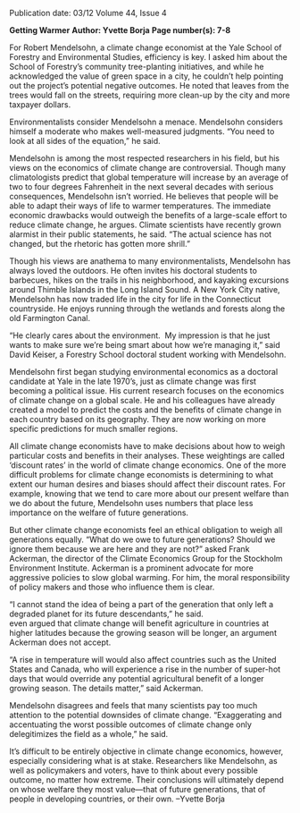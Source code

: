 Publication date: 03/12
Volume 44, Issue 4

**Getting Warmer**
**Author: Yvette Borja**
**Page number(s): 7-8**

For 
Robert 
Mendelsohn, 
a climate change economist at 
the Yale School of Forestry and 
Environmental Studies, efficiency is 
key. I asked him about the School of 
Forestry’s community tree-planting 
initiatives, and while he acknowledged 
the value of green space in a city, 
he couldn’t help pointing out the 
project’s potential negative outcomes. 
He noted that leaves from the trees 
would fall on the streets, requiring 
more clean-up by the city and more 
taxpayer dollars.

Environmentalists consider 
Mendelsohn a menace. Mendelsohn 
considers himself a moderate who 
makes well-measured judgments. 
“You need to look at all sides of 
the equation,” he said. 

Mendelsohn is among the most 
respected researchers in his field, but 
his views on the economics of climate 
change are controversial. Though 
many climatologists predict that global 
temperature will increase by an average 
of two to four degrees Fahrenheit in 
the next several decades with serious 
consequences, 
Mendelsohn 
isn’t 
worried. He believes that people will 
be able to adapt their ways of life to 
warmer temperatures. The immediate 
economic drawbacks would outweigh 
the benefits of a large-scale effort 
to reduce climate change, he argues. 
Climate scientists have recently grown 
alarmist in their public statements, 
he said. “The actual science has not 
changed, but the rhetoric has gotten 
more shrill.”

Though his views are anathema to 
many environmentalists, Mendelsohn 
has always loved the outdoors. He 
often invites his doctoral students 
to barbecues, hikes on the trails in 
his neighborhood, and kayaking 
excursions 
around 
Thimble 
Islands in the Long Island Sound. A 
New York City native, Mendelsohn 
has now traded life in the city for life 
in the Connecticut countryside. He 
enjoys running through the wetlands 
and forests along the old Farmington 
Canal.

“He clearly cares about the 
environment.  My impression is that 
he just wants to make sure we’re being 
smart about how we’re managing 
it,” said David Keiser, a Forestry 
School doctoral student working with 
Mendelsohn. 

Mendelsohn first began studying 
environmental 
economics 
as 
a 
doctoral candidate at Yale in the late 
1970’s, just as climate change was first 
becoming a political issue. His current 
research focuses on the economics of 
climate change on a global scale. He 
and his colleagues have already created 
a model to predict the costs and the 
benefits of climate change in each 
country based on its geography. They 
are now working on more specific 
predictions for much smaller regions.

All climate change economists 
have to make decisions about how to 
weigh particular costs and benefits in 
their analyses. These weightings are 
called ‘discount rates’ in the world of 
climate change economics. One of the 
more difficult problems for climate 
change economists is determining to 
what extent our human desires and 
biases should affect their discount 
rates. For example, knowing that we 
tend to care more about our present 
welfare than we do about the future, 
Mendelsohn uses numbers that place 
less importance on the welfare of 
future generations.

But 
other 
climate 
change 
economists feel an ethical obligation 
to weigh all generations equally. 
“What do we owe to future 
generations? Should we ignore them 
because we are here and they are not?” 
asked Frank Ackerman, the director 
of the Climate Economics Group for 
the Stockholm Environment Institute. 
Ackerman is a prominent advocate 
for more aggressive policies to slow 
global warming. For him, the moral 
responsibility of policy makers and 
those who influence them is clear.

“I cannot stand the idea of being 
a part of the generation that only 
left a degraded planet for its future 
descendants,” he said.  
even argued that climate change will 
benefit agriculture in countries at 
higher latitudes because the growing 
season will be longer, an argument 
Ackerman does not accept.

“A rise in temperature will would 
also affect countries such as the 
United States and Canada, who will 
experience a rise in the number of 
super-hot days that would override 
any potential agricultural benefit of 
a longer growing season. The details 
matter,” said Ackerman. 

Mendelsohn disagrees and feels 
that many scientists pay too much 
attention to the potential downsides 
of climate change. “Exaggerating 
and accentuating the worst possible 
outcomes of climate change only 
delegitimizes the field as a whole,” he 
said.

It’s difficult to be entirely objective 
in climate change economics, however, 
especially considering what is at stake. 
Researchers like Mendelsohn, as well 
as policymakers and voters, have to 
think about every possible outcome, 
no matter how extreme. Their 
conclusions will ultimately depend on 
whose welfare they most value—that 
of future generations, that of people 
in developing countries, or their own.
–Yvette Borja